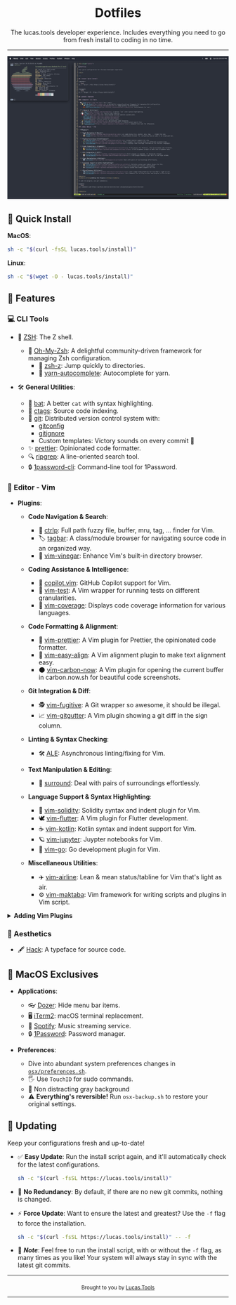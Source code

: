 <div align="center">

# Dotfiles

The lucas.tools developer experience. 
Includes everything you need to go from fresh install to coding in no time.

</div>

---

![Dotfiles terminal example](./pics/example.png)

## :rocket: Quick Install

**MacOS**:
```bash
sh -c "$(curl -fsSL lucas.tools/install)"
```

**Linux**:
```bash
sh -c "$(wget -O - lucas.tools/install)"
```

## :wrench: Features

### :computer: CLI Tools

* 🐚 [ZSH](https://www.zsh.org): The Z shell.
  - 🌟 [Oh-My-Zsh](https://ohmyz.sh): A delightful community-driven framework for managing Zsh configuration.
    - 🔎 [zsh-z](https://github.com/agkozak/zsh-z): Jump quickly to directories.
    - 🧶 [yarn-autocomplete](https://github.com/buonomo/yarn-completion): Autocomplete for yarn.

* 🛠 **General Utilities**:
  - 🦇 [bat](https://github.com/sharkdp/bat): A better `cat` with syntax highlighting.
  - 📑 [ctags](https://ctags.io): Source code indexing.
  - 🐙 [git](https://git-scm.com): Distributed version control system with:
    - [gitconfig](https://git-scm.com/docs/git-config)
    - [gitignore](https://git-scm.com/docs/gitignore)
    - Custom templates: Victory sounds on every commit 🎵
  - ✨ [prettier](https://prettier.io): Opinionated code formatter.
  - 🔍 [ripgrep](https://github.com/BurntSushi/ripgrep): A line-oriented search tool.
  - 🔒 [1password-cli](https://support.1password.com/command-line/): Command-line tool for 1Password.

### :memo: Editor - Vim

* **Plugins**:

  * **Code Navigation & Search**:
    - 🔎 [ctrlp](https://github.com/ctrlpvim/ctrlp.vim): Full path fuzzy file, buffer, mru, tag, ... finder for Vim.
    - 🏷 [tagbar](https://github.com/preservim/tagbar): A class/module browser for navigating source code in an organized way.
    - 🍇 [vim-vinegar](https://github.com/tpope/vim-vinegar): Enhance Vim's built-in directory browser.

  * **Coding Assistance & Intelligence**:
    - 🚀 [copilot.vim](https://github.com/github/copilot.vim): GitHub Copilot support for Vim.
    - 🧪 [vim-test](https://github.com/vim-test/vim-test): A Vim wrapper for running tests on different granularities.
    - 🔬 [vim-coverage](https://github.com/google/vim-coverage): Displays code coverage information for various languages.

  * **Code Formatting & Alignment**:
    - 💅 [vim-prettier](https://github.com/prettier/vim-prettier): A Vim plugin for Prettier, the opinionated code formatter.
    - 🧐 [vim-easy-align](https://github.com/junegunn/vim-easy-align): A Vim alignment plugin to make text alignment easy.
    - 🌑 [vim-carbon-now](https://github.com/kristijanhusak/vim-carbon-now-sh): A Vim plugin for opening the current buffer in carbon.now.sh for beautiful code screenshots.

  * **Git Integration & Diff**:
    - 🕵️ [vim-fugitive](https://github.com/tpope/vim-fugitive): A Git wrapper so awesome, it should be illegal.
    - 📈 [vim-gitgutter](https://github.com/airblade/vim-gitgutter): A Vim plugin showing a git diff in the sign column.

  * **Linting & Syntax Checking**:
    - 🛠️ [ALE](https://github.com/dense-analysis/ale): Asynchronous linting/fixing for Vim.

  * **Text Manipulation & Editing**:
    - 🔄 [surround](https://github.com/tpope/vim-surround): Deal with pairs of surroundings effortlessly.

  * **Language Support & Syntax Highlighting**:
    - 📜 [vim-solidity](https://github.com/TovarishFin/vim-solidity): Solidity syntax and indent plugin for Vim.
    - 🕊 [vim-flutter](https://github.com/thosakwe/vim-flutter): A Vim plugin for Flutter development.
    - ☕ [vim-kotlin](https://github.com/udalov/kotlin-vim): Kotlin syntax and indent support for Vim.
    - 🪐 [vim-jupyter](https://github.com/jupyter-vim/jupyter-vim.git): Juypter notebooks for Vim.
    - 🐹 [vim-go](https://github.com/fatih/vim-go): Go development plugin for Vim.

  * **Miscellaneous Utilities**:
    - ✈️ [vim-airline](https://github.com/vim-airline/vim-airline): Lean & mean status/tabline for Vim that's light as air.
    - ⚙️ [vim-maktaba](https://github.com/google/vim-maktaba): Vim framework for writing scripts and plugins in Vim script.

<details>
<summary><strong>Adding Vim Plugins</strong></summary>

To add vim plugins, use git submodules.

Example:
```bash
git submodule add https://github.com/vim-test/vim-test vim/pack/plugins/start/vim-test
```

</details>

### :art: Aesthetics

* 🖋 [Hack](https://sourcefoundry.org/hack/): A typeface for source code.

## :apple: MacOS Exclusives

* **Applications**:
  - 👓 [Dozer](https://github.com/Mortennn/Dozer): Hide menu bar items.
  - 🖥 [iTerm2](https://iterm2.com): macOS terminal replacement.
  - 🎵 [Spotify](https://www.spotify.com): Music streaming service.
  - 🔒 [1Password](https://1password.com): Password manager.

* **Preferences**:
  - Dive into abundant system preferences changes in [`osx/preferences.sh`](osx/preferences.sh).
  - 🖐 Use `TouchID` for sudo commands.
  - 🌄 Non distracting gray background
  - ⚠️ **Everything's reversible!** Run `osx-backup.sh` to restore your original settings.

## :arrows_counterclockwise: Updating

Keep your configurations fresh and up-to-date!

- :white_check_mark: **Easy Update**: Run the install script again, and it'll automatically check for the latest configurations.

  ```bash
  sh -c "$(curl -fsSL https://lucas.tools/install)"
  ```

- :stop_sign: **No Redundancy**: By default, if there are no new git commits, nothing is changed.

- :zap: **Force Update**: Want to ensure the latest and greatest? Use the `-f` flag to force the installation.

  ```bash
  sh -c "$(curl -fsSL https://lucas.tools/install)" -- -f
  ```

- :memo: ***Note***: Feel free to run the install script, with or without the `-f` flag, as many times as you like! Your system will always stay in sync with the latest git commits.

---

<div align="center">
  <sub>Brought to you by <a href="https://lucas.tools">Lucas.Tools</a></sub>
</div>

---
